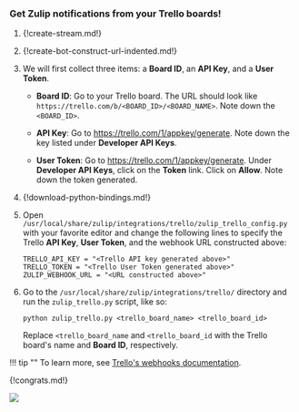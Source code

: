 ### Get Zulip notifications from your Trello boards!

1. {!create-stream.md!}

1. {!create-bot-construct-url-indented.md!}

1. We will first collect three items: a **Board ID**, an **API Key**, and a
   **User Token**.

    * **Board ID**: Go to your Trello board. The URL should look like
      `https://trello.com/b/<BOARD_ID>/<BOARD_NAME>`. Note down the
      `<BOARD_ID>`.

    * **API Key**: Go to <https://trello.com/1/appkey/generate>. Note down the
      key listed under **Developer API Keys**.

    * **User Token**: Go to <https://trello.com/1/appkey/generate>. Under
      **Developer API Keys**, click on the **Token** link. Click on **Allow**.
      Note down the token generated.

1. {!download-python-bindings.md!}

1. Open `/usr/local/share/zulip/integrations/trello/zulip_trello_config.py`
   with your favorite editor and change the following lines to specify
   the Trello **API Key**, **User Token**, and the webhook URL constructed
   above:

    ```
    TRELLO_API_KEY = "<Trello API key generated above>"
    TRELLO_TOKEN = "<Trello User Token generated above>"
    ZULIP_WEBHOOK_URL = "<URL constructed above>"
    ```

1. Go to the `/usr/local/share/zulip/integrations/trello/` directory
   and run the `zulip_trello.py` script, like so:

    ```
    python zulip_trello.py <trello_board_name> <trello_board_id>
    ```

    Replace `<trello_board_name` and `<trello_board_id` with the Trello
    board's name and **Board ID**, respectively.

!!! tip ""
    To learn more, see [Trello's webhooks documentation][1].

[1]: https://developers.trello.com/page/webhooks

{!congrats.md!}

![](/static/images/integrations/trello/001.png)
